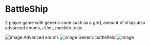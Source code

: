 # BattleShip


2 player game with generic code such as a grid, amount of ships also advanced enums, JUnit, mockito tests

![image](https://user-images.githubusercontent.com/80157748/181880445-96747ba0-31a6-4436-bc0c-e9c5e9dfdf1b.png)
Advanced enums
![image](https://user-images.githubusercontent.com/80157748/181880520-7b4cbf58-2445-40b5-a44d-c203e98380c4.png)
Generic battlefield
![image](https://user-images.githubusercontent.com/80157748/181880583-34143819-9a04-448b-8212-d421fccb7fcf.png)
